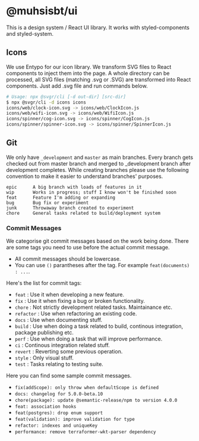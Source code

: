 # @muhsisbt/ui

This is a design system / React UI library. It works with styled-components and
styled-system.

## Icons

We use Entypo for our icon library. We transform SVG files to React components to
inject them into the page. A whole directory can be processed, all SVG files
(matching .svg or .SVG) are transformed into React components. Just add .svg file
and run commands below.

```bash
# Usage: npx @svgr/cli [-d out-dir] [src-dir]
$ npx @svgr/cli -d icons icons
icons/web/clock-icon.svg -> icons/web/ClockIcon.js
icons/web/wifi-icon.svg -> icons/web/WifiIcon.js
icons/spinner/cog-icon.svg -> icons/spinner/CogIcon.js
icons/spinner/spinner-icon.svg -> icons/spinner/SpinnerIcon.js
```

## Git

We only have `_development` and `master` as main branches. Every branch gets checked
out from master branch and merged to \_development branch after development completes.
While creating branches please use the following convention to make it easier to
understand branches' purposes.

```
epic      A big branch with loads of features in it
wip       Works in progress; stuff I know won't be finished soon
feat      Feature I'm adding or expanding
bug       Bug fix or experiment
junk      Throwaway branch created to experiment
chore     General tasks related to build/deployment system
```

### Commit Messages

We categorise git commit messages based on the work being done. There are some tags
you need to use before the actual commit message.

- All commit messages should be lowercase.
- You can use `()` parantheses after the tag. For example `feat(documents) : ...`.

Here's the list for commit tags:

- `feat` : Use it when developing a new feature.
- `fix` : Use it when fixing a bug or broken functionality.
- `chore` : Not strictly development related tasks. Maintainance etc.
- `refactor` : Use when refactoring an existing code.
- `docs` : Use when documenting stuff.
- `build` : Use when doing a task related to build, continous integration, package publishing etc.
- `perf` : Use when doing a task that will improve performance.
- `ci` : Continous integration related stuff.
- `revert` : Reverting some previous operation.
- `style` : Only visual stuff.
- `test` : Tasks relating to testing suite.

Here you can find some sample commit messages.

- `fix(addScope): only throw when defaultScope is defined`
- `docs: changelog for 5.0.0-beta.10`
- `chore(package): update @semantic-release/npm to version 4.0.0`
- `feat: association hooks`
- `feat(postgres): drop enum support`
- `feat(validation): improve validation for type`
- `refactor: indexes and uniqueKey`
- `performance: remove terraformer-wkt-parser dependency`

